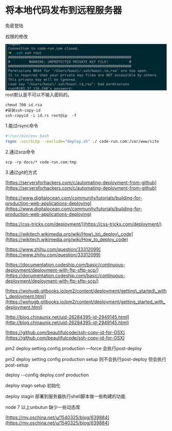 # 将本地代码发布到远程服务器

免密登陆

权限的修改

![](/assets/SSH.png)root默认是不可以不输入密码的。

```
chmod 700 id.rsa
#安装ssh-copy-id
ssh-copyid -i id.rs root@ip  -f

```

1.能过rsync命令

```bash
#!/usr/bin/env bash
rsync -vzcrSLhp --exclude="deploy.sh" ./ code-run.com:/var/www/site
```

2.通过scp命令

```
scp -rp docs/* code-run.com:tmp
```

3.通过git的方式

[https://serversforhackers.com/c/automating-deployment-from-github](https://serversforhackers.com/c/automating-deployment-from-github)

[https://www.digitalocean.com/community/tutorials/building-for-production-web-applications-deploying](https://www.digitalocean.com/community/tutorials/building-for-production-web-applications-deploying)

[https://css-tricks.com/deployment/](https://css-tricks.com/deployment/)

[https://wikitech.wikimedia.org/wiki/How\_to\_deploy\_code](https://wikitech.wikimedia.org/wiki/How_to_deploy_code)

[https://www.zhihu.com/question/33312099](https://www.zhihu.com/question/33312099)

[https://documentation.codeship.com/basic/continuous-deployment/deployment-with-ftp-sftp-scp/](https://documentation.codeship.com/basic/continuous-deployment/deployment-with-ftp-sftp-scp/)

[https://wohugb.gitbooks.io/pm2/content/deployment/getting\_started\_with\_deployment.html](https://wohugb.gitbooks.io/pm2/content/deployment/getting_started_with_deployment.html)

[http://blog.chinaunix.net/uid-26284395-id-2949145.html](http://blog.chinaunix.net/uid-26284395-id-2949145.html)

[https://github.com/beautifulcode/ssh-copy-id-for-OSX](https://github.com/beautifulcode/ssh-copy-id-for-OSX)

pm2 deploy setting.config production —force 会执行post-deploy

pm2 deploy setting.config production setup 则不会执行post-deploy 但会执行 post-setup

deploy --config deploy.conf production

deploy stagn setup 初始化

deploy stagin 部署到服务器执行shell脚本做一些构建的功能

node 7 以上unbutun 缺少一些动态库

[https://my.oschina.net/u/1540325/blog/639884](https://my.oschina.net/u/1540325/blog/639884)

